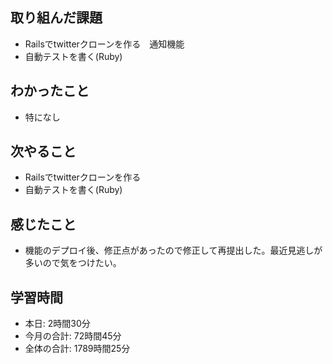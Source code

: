 ## 取り組んだ課題
- Railsでtwitterクローンを作る　通知機能
- 自動テストを書く(Ruby)
## わかったこと
- 特になし
## 次やること
- Railsでtwitterクローンを作る
- 自動テストを書く(Ruby)
## 感じたこと
- 機能のデプロイ後、修正点があったので修正して再提出した。最近見逃しが多いので気をつけたい。
## 学習時間
- 本日: 2時間30分
- 今月の合計: 72時間45分
- 全体の合計: 1789時間25分
